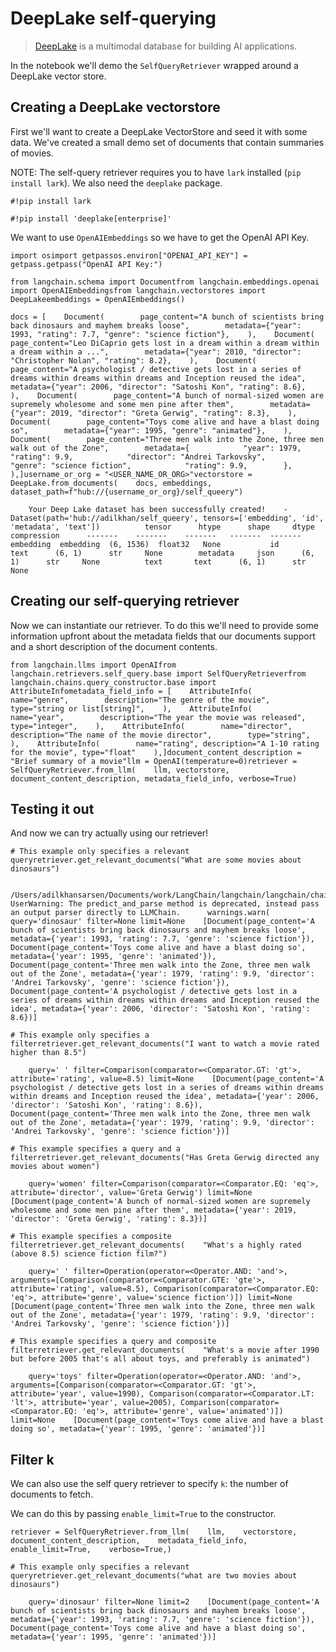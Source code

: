 DeepLake self-querying
======================

> [DeepLake](https://www.activeloop.ai) is a multimodal database for building AI applications.

In the notebook we'll demo the `SelfQueryRetriever` wrapped around a DeepLake vector store.

Creating a DeepLake vectorstore[](#creating-a-deeplake-vectorstore "Direct link to Creating a DeepLake vectorstore")
---------------------------------------------------------------------------------------------------------------------

First we'll want to create a DeepLake VectorStore and seed it with some data. We've created a small demo set of documents that contain summaries of movies.

NOTE: The self-query retriever requires you to have `lark` installed (`pip install lark`). We also need the `deeplake` package.

    #!pip install lark

    #!pip install 'deeplake[enterprise]'

We want to use `OpenAIEmbeddings` so we have to get the OpenAI API Key.

    import osimport getpassos.environ["OPENAI_API_KEY"] = getpass.getpass("OpenAI API Key:")

    from langchain.schema import Documentfrom langchain.embeddings.openai import OpenAIEmbeddingsfrom langchain.vectorstores import DeepLakeembeddings = OpenAIEmbeddings()

    docs = [    Document(        page_content="A bunch of scientists bring back dinosaurs and mayhem breaks loose",        metadata={"year": 1993, "rating": 7.7, "genre": "science fiction"},    ),    Document(        page_content="Leo DiCaprio gets lost in a dream within a dream within a dream within a ...",        metadata={"year": 2010, "director": "Christopher Nolan", "rating": 8.2},    ),    Document(        page_content="A psychologist / detective gets lost in a series of dreams within dreams within dreams and Inception reused the idea",        metadata={"year": 2006, "director": "Satoshi Kon", "rating": 8.6},    ),    Document(        page_content="A bunch of normal-sized women are supremely wholesome and some men pine after them",        metadata={"year": 2019, "director": "Greta Gerwig", "rating": 8.3},    ),    Document(        page_content="Toys come alive and have a blast doing so",        metadata={"year": 1995, "genre": "animated"},    ),    Document(        page_content="Three men walk into the Zone, three men walk out of the Zone",        metadata={            "year": 1979,            "rating": 9.9,            "director": "Andrei Tarkovsky",            "genre": "science fiction",            "rating": 9.9,        },    ),]username_or_org = "<USER_NAME_OR_ORG>"vectorstore = DeepLake.from_documents(    docs, embeddings, dataset_path=f"hub://{username_or_org}/self_queery")

        Your Deep Lake dataset has been successfully created!    -    Dataset(path='hub://adilkhan/self_queery', tensors=['embedding', 'id', 'metadata', 'text'])          tensor      htype      shape     dtype  compression      -------    -------    -------   -------  -------      embedding  embedding  (6, 1536)  float32   None           id        text      (6, 1)      str     None        metadata     json      (6, 1)      str     None          text       text      (6, 1)      str     None        

Creating our self-querying retriever[](#creating-our-self-querying-retriever "Direct link to Creating our self-querying retriever")
------------------------------------------------------------------------------------------------------------------------------------

Now we can instantiate our retriever. To do this we'll need to provide some information upfront about the metadata fields that our documents support and a short description of the document contents.

    from langchain.llms import OpenAIfrom langchain.retrievers.self_query.base import SelfQueryRetrieverfrom langchain.chains.query_constructor.base import AttributeInfometadata_field_info = [    AttributeInfo(        name="genre",        description="The genre of the movie",        type="string or list[string]",    ),    AttributeInfo(        name="year",        description="The year the movie was released",        type="integer",    ),    AttributeInfo(        name="director",        description="The name of the movie director",        type="string",    ),    AttributeInfo(        name="rating", description="A 1-10 rating for the movie", type="float"    ),]document_content_description = "Brief summary of a movie"llm = OpenAI(temperature=0)retriever = SelfQueryRetriever.from_llm(    llm, vectorstore, document_content_description, metadata_field_info, verbose=True)

Testing it out[](#testing-it-out "Direct link to Testing it out")
------------------------------------------------------------------

And now we can try actually using our retriever!

    # This example only specifies a relevant queryretriever.get_relevant_documents("What are some movies about dinosaurs")

        /Users/adilkhansarsen/Documents/work/LangChain/langchain/langchain/chains/llm.py:275: UserWarning: The predict_and_parse method is deprecated, instead pass an output parser directly to LLMChain.      warnings.warn(    query='dinosaur' filter=None limit=None    [Document(page_content='A bunch of scientists bring back dinosaurs and mayhem breaks loose', metadata={'year': 1993, 'rating': 7.7, 'genre': 'science fiction'}),     Document(page_content='Toys come alive and have a blast doing so', metadata={'year': 1995, 'genre': 'animated'}),     Document(page_content='Three men walk into the Zone, three men walk out of the Zone', metadata={'year': 1979, 'rating': 9.9, 'director': 'Andrei Tarkovsky', 'genre': 'science fiction'}),     Document(page_content='A psychologist / detective gets lost in a series of dreams within dreams within dreams and Inception reused the idea', metadata={'year': 2006, 'director': 'Satoshi Kon', 'rating': 8.6})]

    # This example only specifies a filterretriever.get_relevant_documents("I want to watch a movie rated higher than 8.5")

        query=' ' filter=Comparison(comparator=<Comparator.GT: 'gt'>, attribute='rating', value=8.5) limit=None    [Document(page_content='A psychologist / detective gets lost in a series of dreams within dreams within dreams and Inception reused the idea', metadata={'year': 2006, 'director': 'Satoshi Kon', 'rating': 8.6}),     Document(page_content='Three men walk into the Zone, three men walk out of the Zone', metadata={'year': 1979, 'rating': 9.9, 'director': 'Andrei Tarkovsky', 'genre': 'science fiction'})]

    # This example specifies a query and a filterretriever.get_relevant_documents("Has Greta Gerwig directed any movies about women")

        query='women' filter=Comparison(comparator=<Comparator.EQ: 'eq'>, attribute='director', value='Greta Gerwig') limit=None    [Document(page_content='A bunch of normal-sized women are supremely wholesome and some men pine after them', metadata={'year': 2019, 'director': 'Greta Gerwig', 'rating': 8.3})]

    # This example specifies a composite filterretriever.get_relevant_documents(    "What's a highly rated (above 8.5) science fiction film?")

        query=' ' filter=Operation(operator=<Operator.AND: 'and'>, arguments=[Comparison(comparator=<Comparator.GTE: 'gte'>, attribute='rating', value=8.5), Comparison(comparator=<Comparator.EQ: 'eq'>, attribute='genre', value='science fiction')]) limit=None    [Document(page_content='Three men walk into the Zone, three men walk out of the Zone', metadata={'year': 1979, 'rating': 9.9, 'director': 'Andrei Tarkovsky', 'genre': 'science fiction'})]

    # This example specifies a query and composite filterretriever.get_relevant_documents(    "What's a movie after 1990 but before 2005 that's all about toys, and preferably is animated")

        query='toys' filter=Operation(operator=<Operator.AND: 'and'>, arguments=[Comparison(comparator=<Comparator.GT: 'gt'>, attribute='year', value=1990), Comparison(comparator=<Comparator.LT: 'lt'>, attribute='year', value=2005), Comparison(comparator=<Comparator.EQ: 'eq'>, attribute='genre', value='animated')]) limit=None    [Document(page_content='Toys come alive and have a blast doing so', metadata={'year': 1995, 'genre': 'animated'})]

Filter k[](#filter-k "Direct link to Filter k")
------------------------------------------------

We can also use the self query retriever to specify `k`: the number of documents to fetch.

We can do this by passing `enable_limit=True` to the constructor.

    retriever = SelfQueryRetriever.from_llm(    llm,    vectorstore,    document_content_description,    metadata_field_info,    enable_limit=True,    verbose=True,)

    # This example only specifies a relevant queryretriever.get_relevant_documents("what are two movies about dinosaurs")

        query='dinosaur' filter=None limit=2    [Document(page_content='A bunch of scientists bring back dinosaurs and mayhem breaks loose', metadata={'year': 1993, 'rating': 7.7, 'genre': 'science fiction'}),     Document(page_content='Toys come alive and have a blast doing so', metadata={'year': 1995, 'genre': 'animated'})]